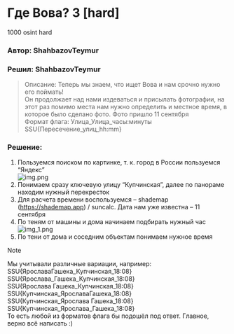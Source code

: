 # Где Вова? 3 [hard]
1000
osint hard

### Автор: ShahbazovTeymur
### Решил: ShahbazovTeymur

> Описание: Теперь мы знаем, что ищет Вова и нам срочно нужно его поймать!<br>
Он продолжает над нами издеваться и присылать фотографии, на этот раз помимо места нам нужно определить и местное время, в которое было сделано фото. Фото пришло 11 сентября<br>
Формат флага: Улица_Улица_часы:минуты<br>
SSU{Пересечение_улиц_hh:mm}

### Решение:
1. Пользуемся поиском по картинке, т. к. город в России пользуемся “Яндекс”<br>
![img.png](img.png)
2. Понимаем сразу ключевую улицу “Купчинская”, далее по панораме находим нужный перекресток
3. Для расчета времени воспользуемся – shademap (https://shademap.app) / suncalc. Дата нам уже известна – 11 сентября
4. По теням от машины и дома начинаем подбирать нужный час<br>
![img_1.png](img_1.png)
5. По тени от дома и соседним объектам понимаем нужное время

> [!NOTE]
> Мы учитывали различные вариации, например:<br>
> SSU{ЯрославаГашека_Купчинская_18:08}<br>
> SSU{Ярослава_Гашека_Купчинская_18:08}<br>
> SSU{Ярослава Гашека_Купчинская_18:08}<br>
> SSU{Купчинская_ЯрославаГашека_18:08}<br>
> SSU{Купчинская_Ярослава Гашека_18:08}<br>
> SSU{Купчинская_Ярослава_Гашека_18:08}<br>
> То есть любой из форматов флага бы подошёл под ответ. Главное, верно всё написать :)